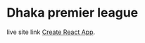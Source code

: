 # Dhaka premier league

live site link [Create React App](https://github.com/facebook/create-react-app).
